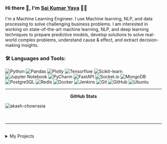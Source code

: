 ### Hi there 👋, I'm [Sai Kumar Yava](https://github.com/scionoftech) 👨‍💻

<p>
I'm a Machine Learning Engineer. I use Machine learning, NLP, and data processing to solve challenging business problems. I am interested in working on state-of-the-art machine learning, NLP, and deep learning techniques to prepare predictive models, develop solutions to solve real-world complex problems, understand cause & effect, and extract decision-making insights.
</p>

### 🛠️ Languages and Tools:

![Python](https://img.shields.io/badge/-Python-black?style=flat-square&logo=Python)
![Pandas](https://img.shields.io/badge/-Pandas-black?style=flat-square&logo=Pandas)
![Plotly](https://img.shields.io/badge/-Plotly-black?style=flat-square&logo=Plotly)
![Tensorflow](https://img.shields.io/badge/-Tensorflow-black?style=flat-square&logo=Tensorflow)
![Scikit-learn](https://img.shields.io/badge/-Scikit--Learn-black?style=flat-square&logo=scikit-learn)
![Jupyter Notebook](https://img.shields.io/badge/-Jupyter%20Notebook-black?style=flat-square&logo=Jupyter)
![PyCharm](https://img.shields.io/badge/-PyCharm-black?style=flat-square&logo=PyCharm)
![FastAPI](https://img.shields.io/badge/-FastAPI-black?style=flat-square&logo=FastAPI)
![Socket.io](https://img.shields.io/badge/-Socket-black?style=flat-square&logo=socket.io)
![MongoDB](https://img.shields.io/badge/-MongoDB-black?style=flat-square&logo=mongodb)
![PostgreSQL](https://img.shields.io/badge/-PostgreSQL-black?style=flat-square&logo=PostgreSQL)
![Redis](https://img.shields.io/badge/-Redis-black?style=flat-square&logo=Redis)
![Docker](https://img.shields.io/badge/-Docker-black?style=flat-square&logo=Docker)
![Jenkins](https://img.shields.io/badge/-Jenkins-black?style=flat-square&logo=Jenkins)
![Git](https://img.shields.io/badge/-Git-black?style=flat-square&logo=git)
![GitHub](https://img.shields.io/badge/-GitHub-black?style=flat-square&logo=github)
![Ubuntu](https://img.shields.io/badge/-Ubuntu-black?style=flat-square&logo=ubuntu)

[comment]: <> (<div><p>My profile overview: </p></div>)

[comment]: <> (![Apurv's github stats]&#40;https://github-readme-stats.vercel.app/api?username=scionoftech&show_icons=true&#41;)

<hr>
  <p align="center">
 <b>GitHub Stats</b></p>
<p><img align="left" src="https://github-readme-stats.vercel.app/api/top-langs?username=scionoftech&show_icons=true&locale=en&layout=compact" alt="akash-chowrasia" /></p>

<!--<p>&nbsp;<img align="center" src="https://github-readme-stats.vercel.app/api?username=scionoftech&show_icons=true&locale=en" alt="akash-chowrasia" width="410" /></p> -->
<br />
<br />
<br />
<hr>
<br />
<details>
<summary>
  My Projects
</summary>

<br />

[![ReadMe Card](https://github-readme-stats.vercel.app/api/pin/?username=scionoftech&repo=DeepAsr)](https://github.com/scionoftech/DeepAsr)
[![ReadMe Card](https://github-readme-stats.vercel.app/api/pin/?username=scionoftech&repo=FastAPI-Full-Stack-Samples)](https://github.com/scionoftech/FastAPI-Full-Stack-Samples)
[![ReadMe Card](https://github-readme-stats.vercel.app/api/pin/?username=scionoftech&repo=NamedEntityRecognition-BiLSTM-CRF-BERT)](https://github.com/scionoftech/NamedEntityRecognition-BiLSTM-CRF-BERT)
[![ReadMe Card](https://github-readme-stats.vercel.app/api/pin/?username=scionoftech&repo=Question_Answering_System)](https://github.com/scionoftech/Question_Answering_System)
[![ReadMe Card](https://github-readme-stats.vercel.app/api/pin/?username=scionoftech&repo=webptools)](https://github.com/scionoftech/webptools)

<br />
</details>

[comment]: <> (🎢 Profile Visitors Count:  )

[comment]: <> (![visitors]&#40;https://visitor-badge.laobi.icu/badge?page_id=scionoftech.scionoftech&#41;)
